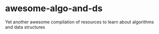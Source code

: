 # awesome-algo-and-ds
Yet another awesome compilation of resources to learn about algorithms and data structures
